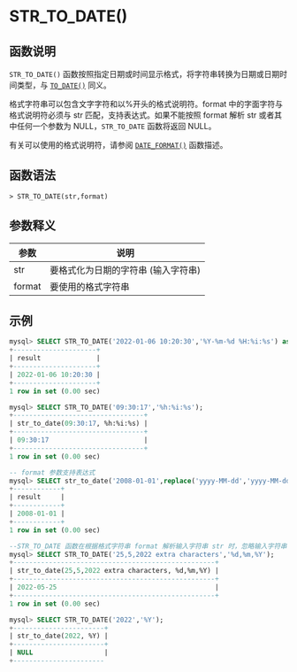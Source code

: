 # **STR_TO_DATE()**

## **函数说明**

`STR_TO_DATE()` 函数按照指定日期或时间显示格式，将字符串转换为日期或日期时间类型，与 [`TO_DATE()`](to-date.md) 同义。

格式字符串可以包含文字字符和以%开头的格式说明符。format 中的字面字符与格式说明符必须与 str 匹配，支持表达式。如果不能按照 format 解析 str 或者其中任何一个参数为 NULL，`STR_TO_DATE` 函数将返回 NULL。

有关可以使用的格式说明符，请参阅 [`DATE_FORMAT()`](date-format.md) 函数描述。

## **函数语法**

```
> STR_TO_DATE(str,format)
```

## **参数释义**

|  参数   | 说明 |
|  ----  | ----  |
| str    | 要格式化为日期的字符串 (输入字符串)   |
| format | 要使用的格式字符串  |

## **示例**

```sql
mysql> SELECT STR_TO_DATE('2022-01-06 10:20:30','%Y-%m-%d %H:%i:%s') as result;
+---------------------+
| result              |
+---------------------+
| 2022-01-06 10:20:30 |
+---------------------+
1 row in set (0.00 sec) 

mysql> SELECT STR_TO_DATE('09:30:17','%h:%i:%s');
+---------------------------------+
| str_to_date(09:30:17, %h:%i:%s) |
+---------------------------------+
| 09:30:17                        |
+---------------------------------+
1 row in set (0.00 sec)

-- format 参数支持表达式
mysql> SELECT str_to_date('2008-01-01',replace('yyyy-MM-dd','yyyy-MM-dd','%Y-%m-%d')) as result;
+------------+
| result     |
+------------+
| 2008-01-01 |
+------------+
1 row in set (0.00 sec)

--STR_TO_DATE 函数在根据格式字符串 format 解析输入字符串 str 时，忽略输入字符串 str 末尾的额外字符
mysql> SELECT STR_TO_DATE('25,5,2022 extra characters','%d,%m,%Y'); 
+---------------------------------------------------+
| str_to_date(25,5,2022 extra characters, %d,%m,%Y) |
+---------------------------------------------------+
| 2022-05-25                                        |
+---------------------------------------------------+
1 row in set (0.00 sec)

mysql> SELECT STR_TO_DATE('2022','%Y');
+-----------------------+
| str_to_date(2022, %Y) |
+-----------------------+
| NULL                  |
+-----------------------
```

